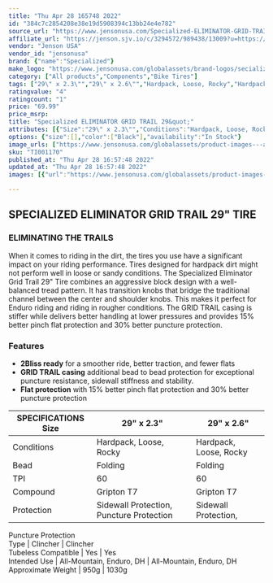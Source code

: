 ```yaml
---
title: "Thu Apr 28 165748 2022"
id: "384c7c2854208e38e19d5908394c13bb24e4e782"
source_url: "https://www.jensonusa.com/Specialized-ELIMINATOR-GRID-TRAIL-29"
affiliate_url: "https://jenson.sjv.io/c/3294572/989438/13009?u=https://www.jensonusa.com/Specialized-ELIMINATOR-GRID-TRAIL-29"
vendor: "Jenson USA"
vendor_id: "jensonusa"
brand: {"name":"Specialized"}
make_logo: "https://www.jensonusa.com/globalassets/brand-logos/secialized-logo.png"
category: ["All products","Components","Bike Tires"]
tags: ["29\" x 2.3\"","29\" x 2.6\"","Hardpack, Loose, Rocky","Hardpack, Loose, Rocky","Folding","Folding","60","60","Gripton T7","Gripton T7","Sidewall Protection, Puncture Protection","Sidewall Protection, Puncture Protection","Clincher","Clincher","Yes","Yes","All-Mountain, Enduro, DH","All-Mountain, Enduro, DH","950g","1030g"]
ratingvalue: "4"
ratingcount: "1"
price: "69.99"
price_msrp: 
title: "Specialized ELIMINATOR GRID TRAIL 29&quot;"
attributes: [{"Size":"29\" x 2.3\"","Conditions":"Hardpack, Loose, Rocky","Bead":"Folding","TPI":"60","Compound":"Gripton T7","Protection":"Sidewall Protection, Puncture Protection","Type":"Clincher","Tubeless Compatible":"Yes","Intended Use":"All-Mountain, Enduro, DH","Approximate Weight":"950g"}]
options: {"size":[],"color":["Black"],"availability":"In Stock"}
image_urls: ["https://www.jensonusa.com/globalassets/product-images---all-assets/specialized/ti001170-black.jpg","https://www.jensonusa.com/globalassets/product-images---all-assets/specialized/ti001170_1-black.jpg"]
sku: "TI001170"
published_at: "Thu Apr 28 16:57:48 2022"
updated_at: "Thu Apr 28 16:57:48 2022"
images: [{"url":"https://www.jensonusa.com/globalassets/product-images---all-assets/specialized/ti001170-black.jpg","path":"full/64afec51081ecc3141c7ce33061cf99194c7db30.jpg","checksum":"b43d562d2fd73093610c5ccf75e637e1","status":"downloaded"},{"url":"https://www.jensonusa.com/globalassets/product-images---all-assets/specialized/ti001170_1-black.jpg","path":"full/1da0eda6446164e5773ce8477068d8ae320bfaf1.jpg","checksum":"7cc52bf3b17f2d465effb3385e9a8bc0","status":"downloaded"}]

---
```

## SPECIALIZED ELIMINATOR GRID TRAIL 29" TIRE

### ELIMINATING THE TRAILS

When it comes to riding in the dirt, the tires you use have a significant
impact on your riding performance. Tires designed for hardpack dirt might not
perform well in loose or sandy conditions. The Specialized Eliminator Grid
Trail 29" Tire combines an aggressive block design with a well-balanced tread
pattern. It has transition knobs that bridge the traditional channel between
the center and shoulder knobs. This makes it perfect for Enduro riding and
riding in rougher conditions. The GRID TRAIL casing is stiffer while delivers
better handling at lower pressures and provides 15% better pinch flat
protection and 30% better puncture protection.

### Features

  * **2Bliss ready** for a smoother ride, better traction, and fewer flats
  * **GRID TRAIL casing** additional bead to bead protection for exceptional puncture resistance, sidewall stiffness and stability.
  * **Flat protection** with 15% better pinch flat protection and 30% better puncture protection

SPECIFICATIONS Size | 29" x 2.3" | 29" x 2.6"  
---|---|---  
Conditions | Hardpack, Loose, Rocky | Hardpack, Loose, Rocky  
Bead | Folding | Folding  
TPI | 60 | 60  
Compound | Gripton T7 | Gripton T7  
Protection | Sidewall Protection, Puncture Protection | Sidewall Protection,
Puncture Protection  
Type | Clincher | Clincher  
Tubeless Compatible | Yes | Yes  
Intended Use | All-Mountain, Enduro, DH | All-Mountain, Enduro, DH  
Approximate Weight | 950g | 1030g

